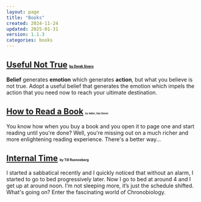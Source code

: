 ```yaml
---
layout: page
title: "Books"
created: 2024-11-24
updated: 2025-01-31
version: 1.1.3
categories: books
---
```


## [Useful Not True](/books/useful-not-true) <small style="font-size: 0.4em"><a style="color: black" href="https://sive.rs">by Derek Sivers</a></small>

**Belief** generates **emotion** which generates **action**, but what you believe is not true. Adopt a useful belief that generates the emotion which impels the action that you need now to reach your ultimate destination.

## [How to Read a Book](/books/how-to-read-a-book) <small style="font-size: 0.3em">by Adler, Van Doren</small>

You know how when you buy a book and you open it to page one and start reading until you're done? Well, you're missing out on a much richer and more enlightening reading experience. There's a better way...

## [Internal Time](/books/internal-time) <small style="font-size: 0.4em">by Till Roenneberg</small>

I started a sabbatical recently and I quickly noticed that without an alarm, I started to go to bed progressively later. Now I go to bed at around 4 and I get up at around noon. I’m not sleeping more, it’s just the schedule shifted. What's going on? Enter the fascinating world of Chronobiology.
